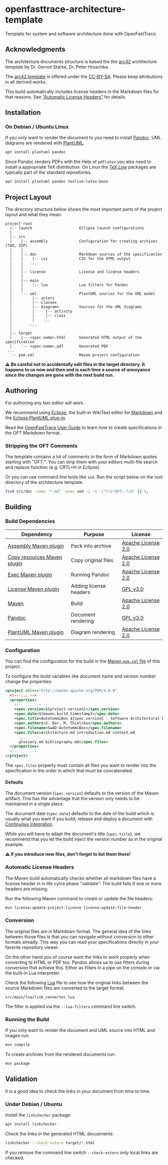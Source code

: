 # openfasttrace-architecture-template

Template for system and software architecture done with OpenFastTrace.

## Acknowledgments

The architecture documents structure is based the the [arc42](https://arc42.org) architecture template by Dr. Gernot Starke, Dr. Peter Hruschka.

The [arc42 template](https://github.com/arc42/arc42-template) is offered under the [CC-BY-SA](LICENSE.txt). Please keep attributions in all derived works.

This build automatically includes license headers in the Markdown files for that reasons. See ["Automatic License Headers"](#automatic-license-headers) for details.
 
## Installation

### On Debian / Ubuntu Linux

If you only want to render the document to you need to install [Pandoc](https://pandoc.org). UML diagrams are rendered with [PlantUML](https://plantuml.com).

```bash
apt install plantuml pandoc
```

Since Pandoc renders PDFs with the Help of `pdflatex` you also need to install a appropriate TeX distribution. On Linux the [TeX Live](https://tug.org/texlive/) packages are typically part of the standard repositories. 

```bash
apt install plantuml pandoc texlive-latex-base
```

## Project Layout

The directory structure below shows the most important parts of the project layout and what they mean.

```
project root
  |-- launch                     Eclipse launch configurations
  |
  |-- src
  |    |-- assembly              Configuration for creating archives (TAR, ZIP)
  |    |
  |    |-- doc                   Markdown sources of the specification
  |    |    |-- css              CSS for the HTML output
  |    |   ...
  |    |
  |    |-- license               License and license headers
  |    |
  |    |-- main
  |    |    '-- lua              Lua filters for Pandoc
  |    |
  |    '-- uml                   PlantUML sources for the UML model
  |         |-- actors         
  |         |-- classes
  |         |-- diagrams         Sources for the UML diagrams
  |         |     |-- activity
  |         |     |-- class
  |         |    ...
  |        ...
  |
  |-- target
  |    |-- <spec-name>.html      Generated HTML output of the specification
  |    '-- <spec-name>.pdf       Generated PDF
 ...
  '-- pom.xml                    Maven project configuration
```

**&#9888; Be careful not to accidentally edit files in the target directory. It happens to us now and then and is each time a source of annoyance since the changes are gone with the next build run.** 


## Authoring

For authoring any text editor will work.

We recommend using [Eclipse](https://eclipse.org), the built-in WikiText editor for [Markdown](https://daringfireball.net/projects/markdown/) and the [Eclipse PlantUML plug-in](http://plantuml.com/eclipse).

Read the [OpenFastTrace User Guide](https://github.com/itsallcode/openfasttrace/blob/master/doc/user_guide.md) to learn how to create specifications in the OFT Markdown format.

### Stripping the OFT Comments

The template contains a lot of comments in the form of Markdown quotes starting with "OFT:". You can strip them with your editors multi-file search and replace function (e.g. CRTL+H in Eclipse).

Or you can use command line tools like `sed`. Run the script below on the root directory of the architecture template.

```bash
find src/doc -name '*.md' -exec sed -i -e '/^>\s*OFT:.*/d' {} \;
```

## Building

### Build Dependencies

| Dependency                                                                              | Purpose                | License                                                                |
|-----------------------------------------------------------------------------------------|------------------------|------------------------------------------------------------------------|
| [Assembly Maven plugin](https://maven.apache.org/plugins/maven-assembly-plugin/)        | Pack into archive      | [Apache License 2.0](https://www.apache.org/licenses/LICENSE-2.0.html) |
| [Copy resources Maven plugin](https://maven.apache.org/plugins/maven-resources-plugin/) | Copy original files    | [Apache License 2.0](https://www.apache.org/licenses/LICENSE-2.0.html) |              |
| [Exec Maven plugin](https://www.mojohaus.org/exec-maven-plugin/)                        | Running Pandoc         | [Apache License 2.0](https://www.apache.org/licenses/LICENSE-2.0.html) |
| [License Maven plugin](http://www.mojohaus.org/license-maven-plugin/)                   | Adding license headers | [GPL v3.0](http://www.gnu.org/licenses/quick-guide-gplv3.html)         |
| [Maven](https://maven.apache.org/)                                                      | Build                  | [Apache License 2.0](https://www.apache.org/licenses/LICENSE-2.0.html) |
| [Pandoc](https://pandoc.org)                                                            | Document rendering     | [GPL v3.0](http://www.gnu.org/licenses/quick-guide-gplv3.html)         |
| [PlantUML Maven plugin](https://github.com/jeluard/maven-plantuml-plugin)               | Diagram rendering      | [Apache License 2.0](https://www.apache.org/licenses/LICENSE-2.0.html) |

### Configuration

You can find the configuration for the build in the [Maven `pom.xml` file](pom.xml) of this project.

To configure the build variables like document name and version number change the properties:

```xml
<project xmlns="http://maven.apache.org/POM/4.0.0"
  <!-- ... -->
  <properties>
    <!-- ... -->
    <spec.version>${project.version}</spec.version>
    <spec.date>${maven.build.timestamp}</spec.date>
    <spec.title>AutoYummiBox ${spec.version} - Software Architectural Design</spec.title>
    <spec.authors>S. Bär, M. Thielcke</spec.authors>
    <spec.filename>SwAD-AutoYummiBox</spec.filename>
    <spec.files>architecture.md introduction.md context.md
      ...
      glossary.md bibliography.md</spec.files>
  </properties>
  <!-- ... -->
</project>
```

The `spec.files` property must contain all files you want to render into the specification in the order in which that must be concatenated.

#### Defaults

The document version (`spec.version`) defaults to the version of the Maven artifact. This has the advantage that the version only needs to be maintained in a single place.

The document date (`spec.date`) defaults to the date of the build which is usually what you want if you build, release and deploy a document with [Continuous Integration](https://en.wikipedia.org/wiki/Continuous_integration).

While you will have to adapt the document's title (`spec.title`), we recommend that you let the build inject the version number as in the original example.

**&#9888; If you introduce new files, don't forget to list them there!**

### Automatic License Headers

The Maven build automatically checks whether all markdown files have a license header in in life cylce phase "validate". The build fails if one or more headers are missing.

Run the following Maven command to create or update the file headers:

```bash
mvn license:update-project-license license:update-file-header
```

### Conversion

The original files are in Markdown format. The general idea of the links between those files is that you can navigate without conversion to other formats already. This way you can read your specifications directly in your favorite repository viewer.

On the other hand you of course want the links to work properly when converting to HTML or PDF too. Pandoc allows us to use filters during conversion that achieve this. Either as filters in a pipe on the console or via the built-in Lua interpreter.

Check the following [Lua](https://www.lua.org/) file to see how the original links between the source Markdown files are converted to the target format.

    src/main/lua/link_converter.lua

The filter is applied via the `--lua-filters` command line switch.

### Running the Build

If you only want to render the document and UML source into HTML and images run:

```bash
mvn compile
```

To create archives from the rendered documents run:

```bash
mvn package
```

## Validation

It is a good idea to check the links in your document from time to time.

### Under Debian / Ubuntu

Install the `linkchecker` package:

```bash
apt install linkchecker
```

Check the links in the generated HTML docuements:

```bash
linkchecker --check-extern target/*.html
```

If you remove the command line switch `--check-extern` only local links are checked. 
